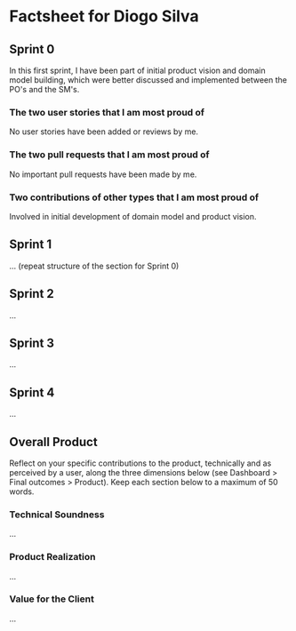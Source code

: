 # Factsheet for Diogo Silva

## Sprint 0

In this first sprint, I have been part of initial product vision and domain model building, which were better discussed and implemented between the PO's and the SM's.

### The two user stories that I am most proud of

No user stories have been added or reviews by me.

### The two pull requests that I am most proud of

No important pull requests have been made by me.

### Two contributions of other types that I am most proud of

Involved in initial development of domain model and product vision.

## Sprint 1

... (repeat structure of the section for Sprint 0)


## Sprint 2

...


## Sprint 3

...


## Sprint 4

...


## Overall Product

Reflect on your specific contributions to the product, technically and as perceived by a user, along the three dimensions below (see Dashboard > Final outcomes > Product). Keep each section below to a maximum of 50 words.


### Technical Soundness

...


### Product Realization

...


### Value for the Client

...